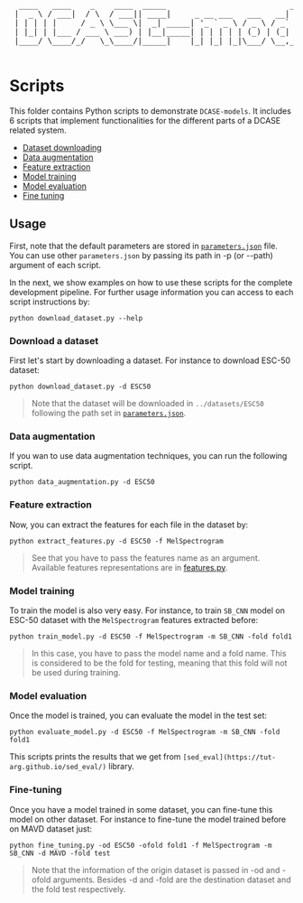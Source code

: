 <pre>
  ____   ____    _    ____  _____                          _      _     
 |  _ \ / ___|  / \  / ___|| ____|     _ __ ___   ___   __| | ___| |___ 
 | | | | |     / _ \ \___ \|  _| _____| '_ ` _ \ / _ \ / _` |/ _ \ / __|
 | |_| | |___ / ___ \ ___) | |__|_____| | | | | | (_) | (_| |  __/ \__ \
 |____/ \____/_/   \_\____/|_____|    |_| |_| |_|\___/ \__,_|\___|_|___/
                                                                       
</pre>

# Scripts

This folder contains Python scripts to demonstrate `DCASE-models`. It includes 6 scripts that implement functionalities for the different parts of a DCASE related system.

- [Dataset downloading](download_dataset.py)
- [Data augmentation](data_augmentation.py)
- [Feature extraction](feature_extraction.py)
- [Model training](train_model.py)
- [Model evaluation](evaluate_model.py)
- [Fine tuning](fine_tuning.py)

## Usage

First, note that the default parameters are stored in [`parameters.json`](../parameters.json) file. You can use other `parameters.json` by passing its path in -p (or --path) argument of each script.

In the next, we show examples on how to use these scripts for the complete development pipeline. For further usage information you can access to each script instructions by:
```
python download_dataset.py --help
```

### Download a dataset
First let's start by downloading a dataset. For instance to download ESC-50 dataset:
```
python download_dataset.py -d ESC50
```

> Note that the dataset will be downloaded in `../datasets/ESC50` following the path set in [`parameters.json`](../parameters.json). 

### Data augmentation
If you wan to use data augmentation techniques, you can run the following script.
```
python data_augmentation.py -d ESC50
```

### Feature extraction
Now, you can extract the features for each file in the dataset by:
```
python extract_features.py -d ESC50 -f MelSpectrogram
```

> See that you have to pass the features name as an argument. Available features representations are in [features.py](../dcase_models/data/features.py).

### Model training
To train the model is also very easy. For instance, to train `SB_CNN` model on ESC-50 dataset with the `MelSpectrogram` features extracted before:
```
python train_model.py -d ESC50 -f MelSpectrogram -m SB_CNN -fold fold1
```

> In this case, you have to pass the model name and a fold name. This is considered to be the fold for testing, meaning that this fold will not be used during training.

### Model evaluation
Once the model is trained, you can evaluate the model in the test set:
```
python evaluate_model.py -d ESC50 -f MelSpectrogram -m SB_CNN -fold fold1
```

This scripts prints the results that we get from `[sed_eval](https://tut-arg.github.io/sed_eval/)` library.

### Fine-tuning
Once you have a model trained in some dataset, you can fine-tune this model on other dataset. For instance to fine-tune the model trained before on MAVD dataset just:
```
python fine_tuning.py -od ESC50 -ofold fold1 -f MelSpectrogram -m SB_CNN -d MAVD -fold test
```

> Note that the information of the origin dataset is passed in -od and -ofold arguments. Besides -d and -fold are the destination dataset and the fold test respectively.
